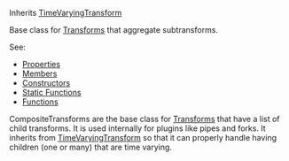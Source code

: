 <!-- CompositeTransform -->

Inherits [TimeVaryingTransform](../timevaryingtransform/timevaryingtransform.md)

Base class for [Transforms](../transform/transform.md) that aggregate subtransforms.

See:

* [Properties](properties.md)
* [Members](members.md)
* [Constructors](constructors.md)
* [Static Functions](statics.md)
* [Functions](functions.md)

CompositeTransforms are the base class for [Transforms](../transform/transform.md) that have a list of child transforms. It is used internally for plugins like pipes and forks. It inherits from [TimeVaryingTransform](../timevaryingtransform/timevaryingtransform.md) so that it can properly handle having children (one or many) that are time varying. 